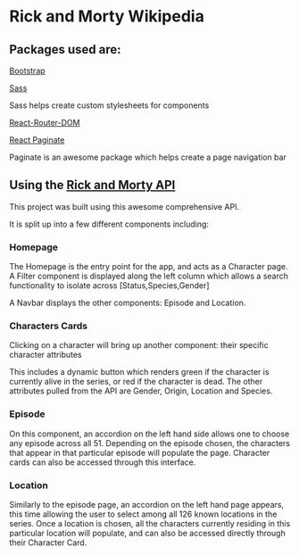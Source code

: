 # Rick and Morty Wikipedia

## Packages used are:

[Bootstrap](https://getbootstrap.com/)

[Sass](https://www.npmjs.com/package/sass)

Sass helps create custom stylesheets for components

[React-Router-DOM](https://www.npmjs.com/package/react-router-dom)

[React Paginate](https://www.npmjs.com/package/react-paginate)

Paginate is an awesome package which helps create a page navigation bar

## Using the [Rick and Morty API](https://rickandmortyapi.com/)

This project was built using this awesome comprehensive API.

It is split up into a few different components including:

### Homepage

The Homepage is the entry point for the app, and acts as a Character page. A Filter component is displayed along the left column which allows a search functionality to isolate across [Status,Species,Gender]

A Navbar displays the other components: Episode and Location.

### Characters Cards

Clicking on a character will bring up another component: their specific character attributes

This includes a dynamic button which renders green if the character is currently alive in the series, or red if the character is dead. The other attributes pulled from the API are Gender, Origin, Location and Species.

### Episode

On this component, an accordion on the left hand side allows one to choose any episode across all 51. Depending on the episode chosen, the characters that appear in that particular episode will populate the page. Character cards can also be accessed through this interface.

### Location

Similarly to the episode page, an accordion on the left hand page appears, this time allowing the user to select among all 126 known locations in the series. Once a location is chosen, all the characters currently residing in this particular location will populate, and can also be accessed directly through their Character Card.
